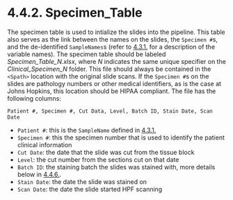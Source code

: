 # 4.4.2. Specimen_Table
The specimen table is used to intialize the slides into the pipeline. This table also serves as the link between the names on the slides, the ```Specimen #```s, and the de-identified ```SampleNames```s (refer to [4.3.1.](../Definitions.md/#431-identification-definitions) for a description of the variable names). The specimen table should be labeled *Specimen_Table_N.xlsx*, where *N* indicates the same unique specifier on the *Clinical_Specimen_N* folder. This file should always be contained in the ```<Spath>``` location with the original slide scans. If the ```Specimen #```s on the slides are pathology numbers or other medical identifiers, as is the case at Johns Hopkins, this location should be HIPAA compliant. The file has the following columns:
```
Patient #, Specimen #, Cut Data, Level, Batch ID, Stain Date, Scan Date
```
- ```Patient #```: this is the ```SampleName``` defined in [4.3.1.](../Definitions.md/#431-identification-definitions)
- ```Specimen #```: this the specimen number that is used to identify the patient clinical information
- ```Cut Date```: the date that the slide was cut from the tissue block
- ```Level```: the cut number from the sections cut on that date
- ```Batch ID```: the staining batch the slides was stained with, more details below in [4.4.6.](BatchIDs.md).
- ```Stain Date```: the date the slide was stained on 
- ```Scan Date```: the date the slide started HPF scanning
